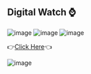 ## Digital Watch ⌚

![image](https://img.shields.io/badge/HTML5-E34F26?style=for-the-badge&logo=html5&logoColor=white)
![image](https://img.shields.io/badge/CSS3-1572B6?style=for-the-badge&logo=css3&logoColor=white)
![image](https://img.shields.io/badge/JavaScript-323330?style=for-the-badge&logo=javascript&logoColor=F7DF1E)

👉<a href="https://larismaol.github.io/digital-watch/">Click Here</a>👈

![image](https://user-images.githubusercontent.com/115597015/221659511-c66d1c3c-7244-4034-af1f-46cec84d4a9c.png)
